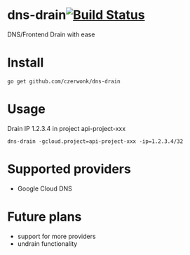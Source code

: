 # dns-drain[![Build Status](https://travis-ci.org/czerwonk/dns-drain.svg)][travis]
DNS/Frontend Drain with ease

# Install
```
go get github.com/czerwonk/dns-drain
```
# Usage
Drain IP 1.2.3.4 in project api-project-xxx

```
dns-drain -gcloud.project=api-project-xxx -ip=1.2.3.4/32
```

# Supported providers
* Google Cloud DNS

# Future plans
* support for more providers
* undrain functionality

[travis]: https://travis-ci.org/czerwonk/dns-drain
